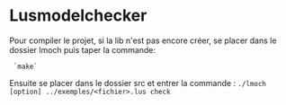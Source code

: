 # Lusmodelchecker


Pour compiler le projet, si la lib n'est pas encore créer,
se placer dans le dossier lmoch puis taper la commande:
     
     `make`

Ensuite se placer dans le dossier src et entrer la commande :
	`./lmoch [option] ../exemples/<fichier>.lus check`

	